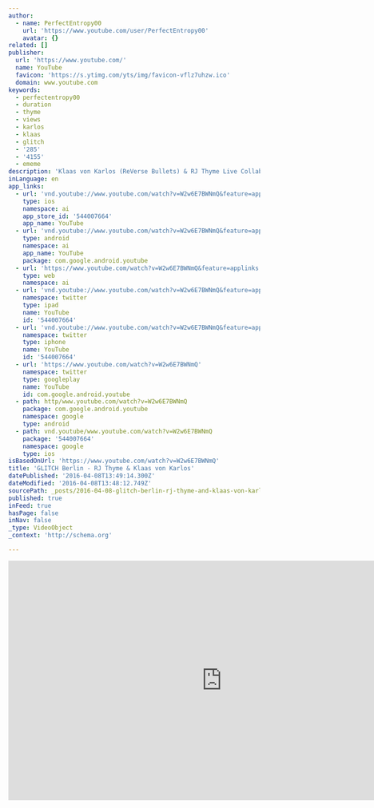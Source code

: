 ```yaml
---
author:
  - name: PerfectEntropy00
    url: 'https://www.youtube.com/user/PerfectEntropy00'
    avatar: {}
related: []
publisher:
  url: 'https://www.youtube.com/'
  name: YouTube
  favicon: 'https://s.ytimg.com/yts/img/favicon-vflz7uhzw.ico'
  domain: www.youtube.com
keywords:
  - perfectentropy00
  - duration
  - thyme
  - views
  - karlos
  - klaas
  - glitch
  - '285'
  - '4155'
  - ememe
description: 'Klaas von Karlos (ReVerse Bullets) & RJ Thyme Live Collaboration Performance from GLITCH 9 - Madame Claude Berlin May 9, 215 Filmed by Lucas Gutierrez / Edited by Jon-Carlos Evans'
inLanguage: en
app_links:
  - url: 'vnd.youtube://www.youtube.com/watch?v=W2w6E7BWNmQ&feature=applinks'
    type: ios
    namespace: ai
    app_store_id: '544007664'
    app_name: YouTube
  - url: 'vnd.youtube://www.youtube.com/watch?v=W2w6E7BWNmQ&feature=applinks'
    type: android
    namespace: ai
    app_name: YouTube
    package: com.google.android.youtube
  - url: 'https://www.youtube.com/watch?v=W2w6E7BWNmQ&feature=applinks'
    type: web
    namespace: ai
  - url: 'vnd.youtube://www.youtube.com/watch?v=W2w6E7BWNmQ&feature=applinks'
    namespace: twitter
    type: ipad
    name: YouTube
    id: '544007664'
  - url: 'vnd.youtube://www.youtube.com/watch?v=W2w6E7BWNmQ&feature=applinks'
    namespace: twitter
    type: iphone
    name: YouTube
    id: '544007664'
  - url: 'https://www.youtube.com/watch?v=W2w6E7BWNmQ'
    namespace: twitter
    type: googleplay
    name: YouTube
    id: com.google.android.youtube
  - path: http/www.youtube.com/watch?v=W2w6E7BWNmQ
    package: com.google.android.youtube
    namespace: google
    type: android
  - path: vnd.youtube/www.youtube.com/watch?v=W2w6E7BWNmQ
    package: '544007664'
    namespace: google
    type: ios
isBasedOnUrl: 'https://www.youtube.com/watch?v=W2w6E7BWNmQ'
title: 'GLITCH Berlin - RJ Thyme & Klaas von Karlos'
datePublished: '2016-04-08T13:49:14.300Z'
dateModified: '2016-04-08T13:48:12.749Z'
sourcePath: _posts/2016-04-08-glitch-berlin-rj-thyme-and-klaas-von-karlos.md
published: true
inFeed: true
hasPage: false
inNav: false
_type: VideoObject
_context: 'http://schema.org'

---
```

<iframe src="https://cdn.embedly.com/widgets/media.html?src=https%3A%2F%2Fwww.youtube.com%2Fembed%2FW2w6E7BWNmQ%3Ffeature%3Doembed&amp;url=https%3A%2F%2Fwww.youtube.com%2Fwatch%3Fv%3DW2w6E7BWNmQ&amp;image=https%3A%2F%2Fi.ytimg.com%2Fvi%2FW2w6E7BWNmQ%2Fhqdefault.jpg&amp;key=b7d04c9b404c499eba89ee7072e1c4f7&amp;type=text%2Fhtml&amp;schema=youtube" width="854" height="480" scrolling="no" frameborder="0" allowfullscreen="allowfullscreen" style=""></iframe>